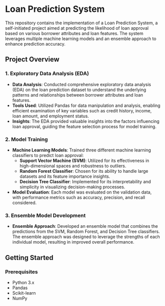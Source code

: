 # Loan Prediction System

This repository contains the implementation of a Loan Prediction System, a self-initiated project aimed at predicting the likelihood of loan approval based on various borrower attributes and loan features. The system leverages multiple machine learning models and an ensemble approach to enhance prediction accuracy.

## Project Overview

### 1. Exploratory Data Analysis (EDA)
- **Data Analysis**: Conducted comprehensive exploratory data analysis (EDA) on the loan prediction dataset to understand the underlying patterns and relationships between borrower attributes and loan features.
- **Tools Used**: Utilized Pandas for data manipulation and analysis, enabling efficient examination of key variables such as credit history, income, loan amount, and employment status.
- **Insights**: The EDA provided valuable insights into the factors influencing loan approval, guiding the feature selection process for model training.

### 2. Model Training
- **Machine Learning Models**: Trained three different machine learning classifiers to predict loan approval:
  - **Support Vector Machine (SVM)**: Utilized for its effectiveness in high-dimensional spaces and robustness to outliers.
  - **Random Forest Classifier**: Chosen for its ability to handle large datasets and its feature importance insights.
  - **Decision Tree Classifier**: Implemented for its interpretability and simplicity in visualizing decision-making processes.
- **Model Evaluation**: Each model was evaluated on the validation data, with performance metrics such as accuracy, precision, and recall considered.

### 3. Ensemble Model Development
- **Ensemble Approach**: Developed an ensemble model that combines the predictions from the SVM, Random Forest, and Decision Tree classifiers. The ensemble approach was designed to leverage the strengths of each individual model, resulting in improved overall performance.

## Getting Started

### Prerequisites
- Python 3.x
- Pandas
- Scikit-learn
- NumPy

